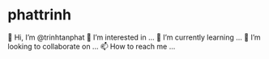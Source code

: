 # phattrinh
👋 Hi, I’m @trinhtanphat
👀 I’m interested in ...
🌱 I’m currently learning ...
💞️ I’m looking to collaborate on ...
📫 How to reach me ...
